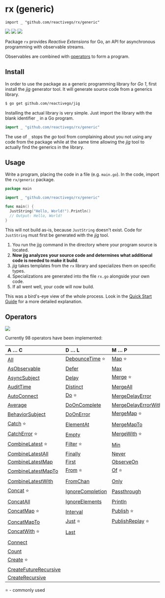 # rx (generic)

    import _ "github.com/reactivego/rx/generic"

[![](../../assets/godev.svg)](https://pkg.go.dev/github.com/reactivego/rx/generic?tab=doc)
[![](../../assets/godoc.svg)](https://godoc.org/github.com/reactivego/rx/generic)
[![](../../assets/rx.svg)](http://reactivex.io/intro.html)

Package `rx` provides *Reactive Extensions* for Go, an API for asynchronous programming with observable streams.

Observables are combined with [operators](#operators) to form a program.

## Install
In order to use the package as a generic programming library for *Go 1*, first install the [*jig*](https://github.com/reactivego/jig) generator tool. It will generate source code from a generics library.

```bash
$ go get github.com/reactivego/jig
```

Installing the actual library is very simple. Just import the library with the blank identifier `_` in a Go program.

```go
import _ "github.com/reactivego/rx/generic"
```
The use of `_` stops the *go* tool from complaining about you not using any code from the package while at the same time allowing the [*jig*](https://github.com/reactivego/jig) tool to actually find the generics in the library.

## Usage

Write a program, placing the code in a file (e.g. `main.go`). In the code, import the `rx/generic` package.

```go	
package main

import _ "github.com/reactivego/rx/generic"

func main() {
  JustString("Hello, World!").Println()
  // Output: Hello, World!
}
```
This will not build as-is, because `JustString` doesn't exist.
Code for `JustString` must first be generated with the [*jig*](https://github.com/reactivego/jig) tool.

1. You run the [jig](https://github.com/reactivego/jig) command in the directory where your program source is located.
2. **Now [jig](https://github.com/reactivego/jig) analyzes your source code and determines what additional code is needed to make it build**.
3. *[jig](https://github.com/reactivego/jig)* takes templates from the `rx` library and specializes them on specific types.
4. Specializations are generated into the file `rx.go` alongside your own code.
5. If all went well, your code will now build.

This was a bird's-eye view of the whole process. Look in the [Quick Start Guide](QUICKSTART.md) for a more detailed explanation.

## Operators

[![](../../assets/rx.svg)](http://reactivex.io/documentation/operators.html) 

Currently 98 operators have been implemented:
    
| A … C                   | D … L                 | M … P                  | R … S              | T … W                   |
|:------------------------|:----------------------|:-----------------------|:-------------------|:------------------------|
| [All]                   | [DebounceTime] :star: | [Map] :star:           | [Range]            | [Take]                  |
| [AsObservable]          | [Defer]               | [Max]                  | [Reduce]           | [TakeLast]              |
| [AsyncSubject]          | [Delay]               | [Merge] :star:         | [RefCount]         | [TakeUntil]             |
| [AuditTime]             | [Distinct]            | [MergeAll]             | [Repeat]           | [TakeWhile]             |
| [AutoConnect]           | [Do] :star:           | [MergeDelayError]      | [ReplaySubject]    | [ThrottleTime]          |
| [Average]               | [DoOnComplete]        | [MergeDelayErrorWith]  | [Retry]            | [Throw]                 |
| [BehaviorSubject]       | [DoOnError]           | [MergeMap] :star:      | [Sample]           | [Ticker]                |
| [Catch] :star:          | [ElementAt]           | [MergeMapTo]           | [Scan] :star:      | [TimeInterval]          |
| [CatchError] :star:     | [Empty]               | [MergeWith] :star:     | [Serialize]        | [Timeout]               |
| [CombineLatest] :star:  | [Filter] :star:       | [Min]                  | [Single]           | [Timer]                 |
| [CombineLatestAll]      | [Finally]             | [Never]                | [Skip]             | [Timestamp]             |
| [CombineLatestMap]      | [First]               | [ObserveOn]            | [SkipLast]         | [ToChan]                |
| [CombineLatestMapTo]    | [From] :star:         | [Of] :star:            | [Start]            | [ToSingle]              |
| [CombineLatestWith]     | [FromChan]            | [Only]                 | [StartWith] :star: | [ToSlice]               |
| [Concat] :star:         | [IgnoreCompletion]    | [Passthrough]          | [Subject]          | [Wait]                  |
| [ConcatAll]             | [IgnoreElements]      | [Println]              | [Subscribe]        | [WithLatestFrom] :star: |
| [ConcatMap] :star:      | [Interval]            | [Publish] :star:       | [SubscribeOn]      | [WithLatestFromAll]     |
| [ConcatMapTo]           | [Just] :star:         | [PublishReplay] :star: | [Sum]              |
| [ConcatWith] :star:     | [Last]                |                        | [SwitchAll]        |
| [Connect]               |                       |                        | [SwitchMap] :star: 
| [Count]                 |
| [Create] :star:         |
| [CreateFutureRecursive] |
| [CreateRecursive]       |

:star: - commonly used

[All]: operators/All.md
[AsObservable]: operators/AsObservable.md
[AuditTime]: operators/AuditTime.md
[AsyncSubject]: operators/AsyncSubject.md
[AutoConnect]: operators/AutoConnect.md
[Average]: operators/Average.md
[BehaviorSubject]: operators/BehaviorSubject.md
[Catch]: operators/Catch.md
[CatchError]: operators/CatchError.md
[CombineLatest]: operators/CombineLatest.md
[CombineLatestAll]: operators/CombineLatestAll.md
[CombineLatestMap]: operators/CombineLatestMap.md
[CombineLatestMapTo]: operators/CombineLatestMapTo.md
[CombineLatestWith]: operators/CombineLatestWith.md
[Concat]: operators/Concat.md
[ConcatAll]: operators/ConcatAll.md
[ConcatMap]: operators/ConcatMap.md
[ConcatMapTo]: operators/ConcatMapTo.md
[ConcatWith]: operators/ConcatWith.md
[Connect]: operators/Connect.md
[Count]: operators/Count.md
[Create]: operators/Create.md
[CreateFutureRecursive]: operators/CreateFutureRecursive.md
[CreateRecursive]: operators/CreateRecursive.md
[DebounceTime]: operators/DebounceTime.md
[Defer]: operators/Defer.md
[Delay]: operators/Delay.md
[Distinct]: operators/Distinct.md
[Do]: operators/Do.md
[DoOnComplete]: operators/DoOnComplete.md
[DoOnError]: operators/DoOnError.md
[ElementAt]: operators/ElementAt.md
[Empty]: operators/Empty.md
[Filter]: operators/Filter.md
[Finally]: operators/Finally.md
[First]: operators/First.md
[From]: operators/From.md
[FromChan]: operators/FromChan.md
[IgnoreCompletion]: operators/IgnoreCompletion.md
[IgnoreElements]: operators/IgnoreElements.md
[Interval]: operators/Interval.md
[Just]: operators/Just.md
[Last]: operators/Last.md
[Map]: operators/Map.md
[Max]: operators/Max.md
[Merge]: operators/Merge.md
[MergeAll]: operators/MergeAll.md
[MergeDelayError]: operators/MergeDelayError.md
[MergeDelayErrorWith]: operators/MergeDelayErrorWith.md
[MergeMap]: operators/MergeMap.md
[MergeMapTo]: operators/MergeMapTo.md
[MergeWith]: operators/MergeWith.md
[Min]: operators/Min.md
[Never]: operators/Never.md
[ObserveOn]: operators/ObserveOn.md
[Of]: operators/Of.md
[Only]: operators/Only.md
[Passthrough]: operators/Passthrough.md
[Println]: operators/Println.md
[Publish]: operators/Publish.md
[PublishReplay]: operators/PublishReplay.md
[Range]: operators/Range.md
[Reduce]: operators/Reduce.md
[RefCount]: operators/RefCount.md
[Repeat]: operators/Repeat.md
[ReplaySubject]: operators/ReplaySubject.md
[Retry]: operators/Retry.md
[Sample]: operators/Sample.md
[Scan]: operators/Scan.md
[Serialize]: operators/Serialize.md
[Single]: operators/Single.md
[Skip]: operators/Skip.md
[SkipLast]: operators/SkipLast.md
[Start]: operators/Start.md
[StartWith]: operators/StartWith.md
[Subject]: operators/Subject.md
[Subscribe]: operators/Subscribe.md
[SubscribeOn]: operators/SubscribeOn.md
[Sum]: operators/Sum.md
[SwitchAll]: operators/SwitchAll.md
[SwitchMap]: operators/SwitchMap.md
[Take]: operators/Take.md
[TakeLast]: operators/TakeLast.md
[TakeUntil]: operators/TakeUntil.md
[TakeWhile]: operators/TakeWhile.md
[ThrottleTime]: operators/ThrottleTime.md
[Throw]: operators/Throw.md
[Ticker]: operators/Ticker.md
[TimeInterval]: operators/TimeInterval.md
[Timeout]: operators/Timeout.md
[Timer]: operators/Timer.md
[Timestamp]: operators/Timestamp.md
[ToChan]: operators/ToChan.md
[ToSingle]: operators/ToSingle.md
[ToSlice]: operators/ToSlice.md
[Wait]: operators/Wait.md
[WithLatestFrom]: operators/WithLatestFrom.md
[WithLatestFromAll]: operators/WithLatestFromAll.md
